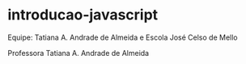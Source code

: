 # introducao-javascript

Equipe: Tatiana A. Andrade de Almeida e Escola José Celso de Mello

Professora Tatiana A. Andrade de Almeida
